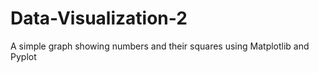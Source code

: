 # Data-Visualization-2

A simple graph showing numbers and their squares using Matplotlib and Pyplot
